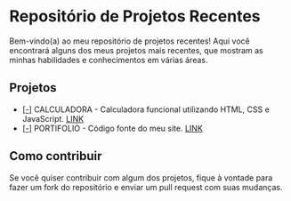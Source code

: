 # Repositório de Projetos Recentes

Bem-vindo(a) ao meu repositório de projetos recentes! Aqui você encontrará alguns dos meus projetos mais recentes, que mostram as minhas habilidades e conhecimentos em várias áreas.

## Projetos

- [[-]](https://github.com/bernardomrl/portfolio/tree/main/calculadora) CALCULADORA - Calculadora funcional utilizando HTML, CSS e JavaScript.  [LINK](https://bernardo-calculator.netlify.app)
- [[-]](https://github.com/bernardomrl/projetos/tree/main/portfolio-website) PORTIFOLIO - Código fonte do meu site.                            [LINK](https://bernardomrl.netlify.app)

## Como contribuir

Se você quiser contribuir com algum dos projetos, fique à vontade para fazer um fork do repositório e enviar um pull request com suas mudanças.
